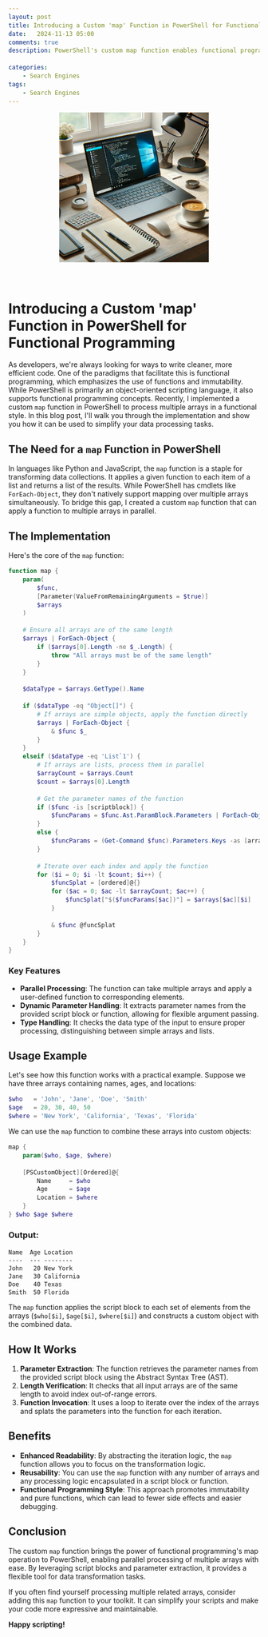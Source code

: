```yaml
---
layout: post
title: Introducing a Custom 'map' Function in PowerShell for Functional Programming
date:   2024-11-13 05:00
comments: true
description: PowerShell's custom map function enables functional programming, processing multiple arrays with ease. Simplify your scripts by applying transformations in parallel.

categories:
    - Search Engines    
tags:
    - Search Engines    
---
```



<div style="text-align: center;">
    <img src="https://raw.githubusercontent.com/dfinke/dfinke.github.io/master/images/posts/Introducing-a-Custom-map-Function-in-PowerShell-for-Functional-Programming.png" width="300" height="300" />
</div>

<br/>
<br/>

# Introducing a Custom 'map' Function in PowerShell for Functional Programming

As developers, we're always looking for ways to write cleaner, more efficient code. One of the paradigms that facilitate this is functional programming, which emphasizes the use of functions and immutability. While PowerShell is primarily an object-oriented scripting language, it also supports functional programming concepts. Recently, I implemented a custom `map` function in PowerShell to process multiple arrays in a functional style. In this blog post, I'll walk you through the implementation and show you how it can be used to simplify your data processing tasks.

## The Need for a `map` Function in PowerShell

In languages like Python and JavaScript, the `map` function is a staple for transforming data collections. It applies a given function to each item of a list and returns a list of the results. While PowerShell has cmdlets like `ForEach-Object`, they don't natively support mapping over multiple arrays simultaneously. To bridge this gap, I created a custom `map` function that can apply a function to multiple arrays in parallel.

## The Implementation

Here's the core of the `map` function:

```powershell
function map {
    param(
        $func, 
        [Parameter(ValueFromRemainingArguments = $true)] 
        $arrays
    )

    # Ensure all arrays are of the same length
    $arrays | ForEach-Object {
        if ($arrays[0].Length -ne $_.Length) {
            throw "All arrays must be of the same length"
        }
    }

    $dataType = $arrays.GetType().Name

    if ($dataType -eq "Object[]") {
        # If arrays are simple objects, apply the function directly
        $arrays | ForEach-Object {
            & $func $_
        }
    } 
    elseif ($dataType -eq 'List`1') {
        # If arrays are lists, process them in parallel
        $arrayCount = $arrays.Count
        $count = $arrays[0].Length

        # Get the parameter names of the function
        if ($func -is [scriptblock]) {
            $funcParams = $func.Ast.ParamBlock.Parameters | ForEach-Object { $_.Name.VariablePath.UserPath }            
        }
        else {
            $funcParams = (Get-Command $func).Parameters.Keys -as [array]
        }

        # Iterate over each index and apply the function
        for ($i = 0; $i -lt $count; $i++) {            
            $funcSplat = [ordered]@{}
            for ($ac = 0; $ac -lt $arrayCount; $ac++) {
                $funcSplat["$($funcParams[$ac])"] = $arrays[$ac][$i]
            }

            & $func @funcSplat
        }
    }
}
```

### Key Features

- **Parallel Processing**: The function can take multiple arrays and apply a user-defined function to corresponding elements.
- **Dynamic Parameter Handling**: It extracts parameter names from the provided script block or function, allowing for flexible argument passing.
- **Type Handling**: It checks the data type of the input to ensure proper processing, distinguishing between simple arrays and lists.

## Usage Example

Let's see how this function works with a practical example. Suppose we have three arrays containing names, ages, and locations:

```powershell
$who   = 'John', 'Jane', 'Doe', 'Smith'
$age   = 20, 30, 40, 50
$where = 'New York', 'California', 'Texas', 'Florida'
```

We can use the `map` function to combine these arrays into custom objects:

```powershell
map {
    param($who, $age, $where)

    [PSCustomObject][Ordered]@{
        Name     = $who
        Age      = $age
        Location = $where
    }
} $who $age $where
```

### Output:

```plaintext
Name  Age Location   
----  --- --------   
John   20 New York   
Jane   30 California 
Doe    40 Texas      
Smith  50 Florida    
```

The `map` function applies the script block to each set of elements from the arrays (`$who[$i]`, `$age[$i]`, `$where[$i]`) and constructs a custom object with the combined data.

## How It Works

1. **Parameter Extraction**: The function retrieves the parameter names from the provided script block using the Abstract Syntax Tree (AST).
2. **Length Verification**: It checks that all input arrays are of the same length to avoid index out-of-range errors.
3. **Function Invocation**: It uses a loop to iterate over the index of the arrays and splats the parameters into the function for each iteration.

## Benefits

- **Enhanced Readability**: By abstracting the iteration logic, the `map` function allows you to focus on the transformation logic.
- **Reusability**: You can use the `map` function with any number of arrays and any processing logic encapsulated in a script block or function.
- **Functional Programming Style**: This approach promotes immutability and pure functions, which can lead to fewer side effects and easier debugging.

## Conclusion

The custom `map` function brings the power of functional programming's map operation to PowerShell, enabling parallel processing of multiple arrays with ease. By leveraging script blocks and parameter extraction, it provides a flexible tool for data transformation tasks.

If you often find yourself processing multiple related arrays, consider adding this `map` function to your toolkit. It can simplify your scripts and make your code more expressive and maintainable.

**Happy scripting!**